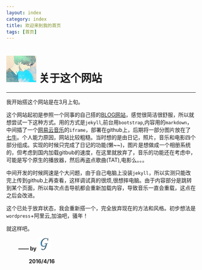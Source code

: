 ```yaml
---
layout: index
category: index
title: 欢迎来到我的首页
tags: [首页]
---
```


# <img src="../../img/iconimg/maybe.jpg" width="80" height="70"/> 关于这个网站
***

我开始搭这个网站是在3月上旬。

这个网站起初是参照一个同事的自己搭的[BLOG网站](http://macdfree.github.io/)，感觉很简洁很舒服，所以就想尝试一下这种方式。用的方式是`jekyll`,前台用`bootstrap`,内容用的`markdown`，中间插了一个[网易云音乐](http://music.163.com/)的`iframe`，部署在github上，后期将一部分图片放在了[七牛](http://www.qiniu.com/)。个人能力原因，网站比较粗糙。当时想的是由日记，照片，音乐和电影四个部分组成。实现的时候只完成了日记的功能(懒~~)，图片是想做成一个相册系统的，但考虑到国内加载gitbub的速度，在这里就放弃了，音乐的功能还在考虑中，可能是写个原生的播放器，然后再盗点歌曲(TAT),电影么。。。

中间开发的时候网速是个大问题，由于自己电脑上没装`jekyll`，所以实测只能改完上传到github上再查看，这样调试真的很烦,很想摔电脑。由于内容部分是跳转到某个页面，所以每次点击导航都会重新加载内容，导致音乐一直会重载，这点在之后会改进。

这个已处于放弃状态，我会重新搭一个，完全放弃现在的方法和风格。初步想法是`wordpress`+阿里云,加油吧，骚年！

就这样吧。

　　    **—— by** <a href="http://weibo.com/5361280715/profile?rightmod=1&wvr=6&mod=personinfo" color="white" title="我的微博">
                                <img src="../../img/iconimg/logo.png" width="35" height="35"/>
                                </a>

　　　　 **2016/4/16**

